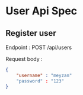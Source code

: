 # User Api Spec

## Register user

Endpoint : POST /api/users

Request body :
```json
{
    "username" : "meyzan"
    "password" : "123"
}